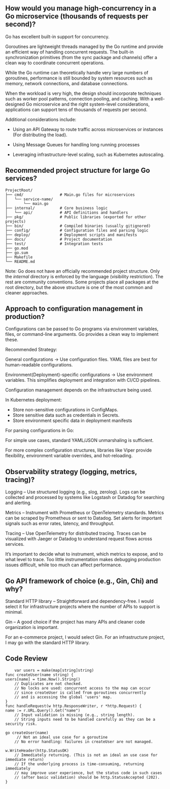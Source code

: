 
## How would you manage high-concurrency in a Go microservice (thousands of requests per second)?
Go has excellent built-in support for concurrency.

Goroutines are lightweight threads managed by the Go runtime and provide an efficient way of handling concurrent requests. The built-in synchronization primitives (from the sync package and channels) offer a clean way to coordinate concurrent operations.

While the Go runtime can theoretically handle very large numbers of goroutines, performance is still bounded by system resources such as memory, network connections, and database connections.

When the workload is very high, the design should incorporate techniques such as worker pool patterns, connection pooling, and caching. With a well-designed Go microservice and the right system-level considerations, applications can support tens of thousands of requests per second.

Additional considerations include:

- Using an API Gateway to route traffic across microservices or instances (For distributing the load).

- Using Message Queues for handling long running processes

- Leveraging infrastructure-level scaling, such as Kubernetes autoscaling.


## Recommended project structure for large Go services?

```
ProjectRoot/
├── cmd/                # Main.go files for microservices
│   └── service-name/
│       └── main.go
├── internal/           # Core business logic
│   └── api/            # API definitions and handlers
├── pkg/                # Public libraries (exported for other projects)
├── bin/                # Compiled binaries (usually gitignored)
├── config/             # Configuration files and parsing logic
├── deploy/             # Deployment scripts and manifests
├── docs/               # Project documentation
├── test/               # Integration tests
├── go.mod
├── go.sum
├── Makefile
└── README.md
```


Note: Go does not have an officially recommended project structure. Only the *internal* directory is enforced by the language (visibility restriction). The rest are community conventions. Some projects place all packages at the root directory, but the above structure is one of the most common and cleaner approaches.


## Approach to configuration management in production?
Configurations can be passed to Go programs via environment variables, files, or command-line arguments.
Go provides a clean way to implement these.

Recommended Strategy:

General configurations → Use configuration files. YAML files are best for human-readable configurations.

Environment(Deployment)-specific configurations → Use environment variables. This simplifies deployment and integration with CI/CD pipelines.

Configuration management depends on the infrastructure being used.

In Kubernetes deployment:

- Store non-sensitive configurations in ConfigMaps.
- Store sensitive data such as credentials in Secrets.
- Store environment specific data in deployment manifests

For parsing configurations in Go:

For simple use cases, standard YAML/JSON unmarshaling is sufficient.

For more complex configuration structures, libraries like Viper provide flexibility, environment variable overrides, and hot-reloading.

## Observability strategy (logging, metrics, tracing)?

Logging – Use structured logging (e.g., slog, zerolog). Logs can be collected and processed by systems like Logstash or Datadog for searching and alerting.

Metrics – Instrument with Prometheus or OpenTelemetry standards. Metrics can be scraped by Prometheus or sent to Datadog. Set alerts for important signals such as error rates, latency, and throughput.

Tracing – Use OpenTelemetry for distributed tracing. Traces can be visualized with Jaeger or Datadog to understand request flows across services.

It’s important to decide what to instrument, which metrics to expose, and to what level to trace.
Too little instrumentation makes debugging production issues difficult, while too much can affect performance.

## Go API framework of choice (e.g., Gin, Chi) and why?
Standard HTTP library – Straightforward and dependency-free. I would select it for infrastructure projects where the number of APIs to support is minimal.

Gin – A good choice if the project has many APIs and cleaner code organization is important.


For an e-commerce project, I would select Gin. For an infrastructure project, I may go with the standard HTTP library.


## Code Review

```
    var users = make(map[string]string) 
func createUser(name string) {
users[name] = time.Now().String() 
    // Duplicates are not checked.
    // No locks are used: concurrent access to the map can occur 
    // since createUser is called from goroutines concurrently 
    // and is accessing the global 'users' map.
}
func handleRequest(w http.ResponseWriter, r *http.Request) {
name := r.URL.Query().Get("name") 
    // Input validation is missing (e.g., string length). 
    // String inputs need to be handled carefully as they can be a security risk. 

go createUser(name) 
     // Not an ideal use case for a goroutine
    // No error handling: failures in createUser are not managed.

w.WriteHeader(http.StatusOK) 
    // Immediately returning. (This is not an ideal an use case for immediate return)
    // If the underlying process is time-consuming, returning immediately 
    // may improve user experience, but the status code in such cases 
    // (after basic validation) should be http.StatusAccepted (202).
}
```
